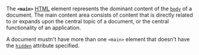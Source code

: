 The **`<main>`** [HTML](https://developer.mozilla.org/en-US/docs/Web/HTML) element represents the dominant content of the [`body`](body!) of a document. The main content area consists of content that is directly related to or expands upon the central topic of a document, or the central functionality of an application.

A document mustn't have more than one `<main>` element that doesn't have the [`hidden`](https://developer.mozilla.org/en-US/docs/Web/HTML/Global_attributes#hidden) attribute specified.
